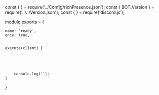 const {  } = require('../Config/richPresence.json');
const { BOT_Version } = require('../../Version.json');
const {  } = require('discord.js');


module.exports = {

    name: 'ready',
    once: true,


    execute(client) {


        

    
        console.log('');
    }

    
}
